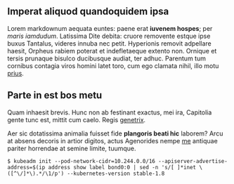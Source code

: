 <!--  
<meta>
{
    "title":"Test One",
    "slug":"test-one",
    "author":"Edo",
    "github":"ariaedo",
    "date": "2019/06/06",
    "description":"Nulla vitae elit libero, a pharetra augue. Donec sed odio dui.",
    "image": "http://staging.packet.net/media/pages/images/6081594975a764c8e3a691fa2b3a321d/Paeg-ansible.mark.large.rgb.black_350.png",
    "tag":[""]
}
</meta>-->

## Imperat aliquod quandoquidem ipsa

Lorem markdownum aequata euntes: paene erat **iuvenem hospes**; per *maris
iamdudum*. Latissima Dite debita: cruore removente estque ipse buxus Tantalus,
videres innuba nec petit. Hyperionis removit adpellare haesit, Orpheus rabiem
poterat et indefletaeque extento non. Ornique et tersis prunaque bisulco
ducibusque audiat, ter adhuc. Parentum tum cornibus contagia viros homini latet
toro, cum ego clamata nihil, illo motu
[prius](http://conplexa-ponunt.io/atlantiadespraestare).

## Parte in est bos metu

Quam inhaesit brevis. Hunc non ab festinant exactus, mei ira, Capitolia gente
tunc est, mittit cum caelo. Regis
[genetrix](http://blanditias.io/aliquid-amo.html).

Aer sic dotatissima animalia fuisset fide **plangoris beati hic** laborem? Arcu
at absens decoris in artior digitos, actus Agenorides nempe
[me](http://est-verba.io/) antiquae pariter horrendae at semine limite, tuumque.

    $ kubeadm init --pod-network-cidr=10.244.0.0/16 --apiserver-advertise-address=$(ip address show label bond0:0 | sed -n 's/[ ]*inet \([^\/]*\).*/\1/p') --kubernetes-version stable-1.8
